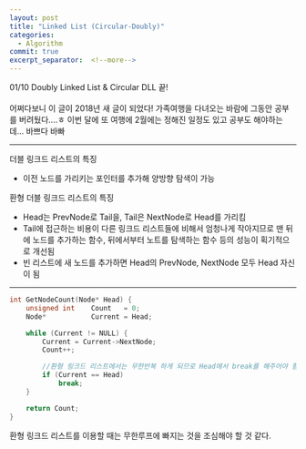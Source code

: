 ```yaml
---
layout: post
title: "Linked List (Circular-Doubly)"
categories:
  - Algorithm
commit: true
excerpt_separator:  <!--more-->
---
```


01/10 Doubly Linked List & Circular DLL 끝!<br>
<br>
어쩌다보니 이 글이 2018년 새 글이 되었다! 가족여행을 다녀오는 바람에 그동안 공부를 버려뒀다....ㅎ 이번 달에 또 여행에 2월에는 정해진 일정도 있고 공부도 해야하는데... 바쁘다 바빠<br>

---
더블 링크드 리스트의 특징<br>
- 이전 노드를 가리키는 포인터를 추가해 양방향 탐색이 가능<br>

환형 더블 링크드 리스트의 특징<br>
- Head는 PrevNode로 Tail을, Tail은 NextNode로 Head를 가리킴<br>
- Tail에 접근하는 비용이 다른 링크드 리스트들에 비해서 엄청나게 작아지므로 맨 뒤에 노드를 추가하는 함수, 뒤에서부터 노트를 탐색하는 함수 등의 성능이 획기적으로 개선됨<br>
- 빈 리스트에 새 노드를 추가하면 Head의 PrevNode, NextNode 모두 Head 자신이 됨<br>

---

```c
int GetNodeCount(Node* Head) {
	unsigned int    Count   = 0;
	Node*           Current = Head;

	while (Current != NULL) {
		Current = Current->NextNode;
		Count++;

		//환형 링크드 리스트에서는 무한반복 하게 되므로 Head에서 break를 해주어야 함!
		if (Current == Head)
			break;
	}

	return Count;
}
```
환형 링크드 리스트를 이용할 때는 무한루프에 빠지는 것을 조심해야 할 것 같다.